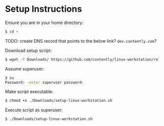 # Setup Instructions

Ensure you are in your home directory:
```bash
$ cd ~
```
TODO: create DNS record that points to the below link? `dev.contently.com`? 

Download setup script:
```bash
$ wget -P Downloads/ https://github.com/contently/linux-workstation/releases/latest/download/setup-linux-workstation.sh
```

Assume superuser:
```bash
$ su
Password: -enter superuser password-
```

Make script executable:
```bash
$ chmod +x ./Downloads/setup-linux-workstation.sh
```

Execute script as superuser:
```bash
$ ./Downloads/setup-linux-workstation.sh
```
